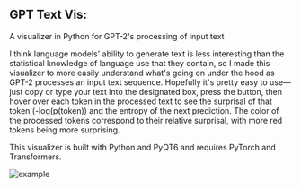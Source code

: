 ## GPT Text Vis:
A visualizer in Python for GPT-2's processing of input text

I think language models' ability to generate text is less interesting than the statistical knowledge of language use that they contain, so I made this visualizer to more easily understand what's going on under the hood as GPT-2 processes an input text sequence. Hopefully it's pretty easy to use—just copy or type your text into the designated box, press the button, then hover over each token in the processed text to see the surprisal of that token (-log(p(token)) and the entropy of the next prediction. The color of the processed tokens correspond to their relative surprisal, with more red tokens being more surprising.

This visualizer is built with Python and PyQT6 and requires PyTorch and Transformers.

![example](/example.jpg "Example Prediction")
